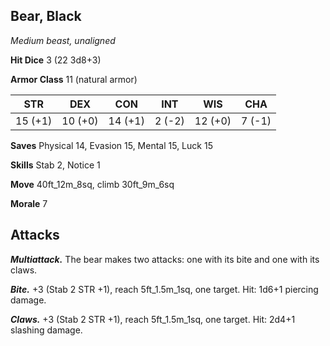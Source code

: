 ## Bear, Black

*Medium beast, unaligned*

**Hit Dice** 3 (22 3d8+3)

**Armor Class** 11 (natural armor)

| STR     | DEX     | CON     | INT     | WIS     | CHA     |
|---------|---------|---------|---------|---------|---------|
| 15 (+1) | 10 (+0) | 14 (+1) |  2 (-2) | 12 (+0) |  7 (-1) |

**Saves** Physical 14, Evasion 15, Mental 15, Luck 15

**Skills** Stab 2, Notice 1

**Move** 40ft_12m_8sq, climb 30ft_9m_6sq

**Morale** 7

## Attacks

***Multiattack.*** The bear makes two attacks: one with its bite and one with its claws.

***Bite.*** +3 (Stab 2 STR +1), reach 5ft_1.5m_1sq, one target. Hit: 1d6+1 piercing damage.

***Claws.*** +3 (Stab 2 STR +1), reach 5ft_1.5m_1sq, one target. Hit: 2d4+1 slashing damage.

